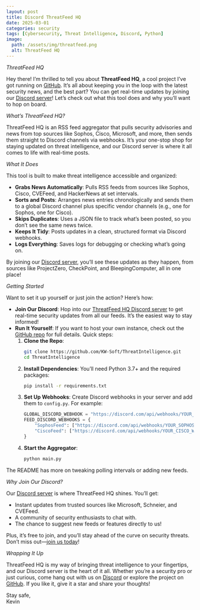 ```yaml
---
layout: post
title: Discord ThreatFeed HQ
date: 2025-03-01
categories: security
tags: [Cybersecurity, Threat Intelligence, Discord, Python]
image:
  path: /assets/img/threatfeed.png
  alt: ThreatFeed HQ 
---
```


*ThreatFeed HQ*

Hey there! I’m thrilled to tell you about **ThreatFeed HQ**, a cool project I’ve got running on [GitHub](https://github.com/kw-soft/ThreatIntelligence). It’s all about keeping you in the loop with the latest security news, and the best part? You can get real-time updates by joining our [Discord server](https://discord.com/invite/BgUCmYP3px)! Let’s check out what this tool does and why you’ll want to hop on board.

*What’s ThreatFeed HQ?*

ThreatFeed HQ is an RSS feed aggregator that pulls security advisories and news from top sources like Sophos, Cisco, Microsoft, and more, then sends them straight to Discord channels via webhooks. It’s your one-stop shop for staying updated on threat intelligence, and our Discord server is where it all comes to life with real-time posts.

*What It Does*

This tool is built to make threat intelligence accessible and organized:
- **Grabs News Automatically**: Pulls RSS feeds from sources like Sophos, Cisco, CVEFeed, and HackerNews at set intervals.
- **Sorts and Posts**: Arranges news entries chronologically and sends them to a global Discord channel plus specific vendor channels (e.g., one for Sophos, one for Cisco).
- **Skips Duplicates**: Uses a JSON file to track what’s been posted, so you don’t see the same news twice.
- **Keeps It Tidy**: Posts updates in a clean, structured format via Discord webhooks.
- **Logs Everything**: Saves logs for debugging or checking what’s going on.

By joining our [Discord server](https://discord.com/invite/BgUCmYP3px), you’ll see these updates as they happen, from sources like ProjectZero, CheckPoint, and BleepingComputer, all in one place!

*Getting Started*

Want to set it up yourself or just join the action? Here’s how:
- **Join Our Discord**: Hop into our [ThreatFeed HQ Discord server](https://discord.com/invite/BgUCmYP3px) to get real-time security updates from all our feeds. It’s the easiest way to stay informed!
- **Run It Yourself**: If you want to host your own instance, check out the [GitHub repo](https://github.com/kw-soft/ThreatIntelligence) for full details. Quick steps:
  1. **Clone the Repo**:
     ```bash
     git clone https://github.com/KW-Soft/ThreatIntelligence.git
     cd ThreatIntelligence
     ```
  2. **Install Dependencies**:
     You’ll need Python 3.7+ and the required packages:
     ```bash
     pip install -r requirements.txt
     ```
  3. **Set Up Webhooks**:
     Create Discord webhooks in your server and add them to `config.py`. For example:
     ```python
     GLOBAL_DISCORD_WEBHOOK = "https://discord.com/api/webhooks/YOUR_GLOBAL_WEBHOOK_ID/YOUR_GLOBAL_WEBHOOK_TOKEN"
     FEED_DISCORD_WEBHOOKS = {
         "SophosFeed": ["https://discord.com/api/webhooks/YOUR_SOPHOS_WEBHOOK_ID/YOUR_SOPHOS_WEBHOOK_TOKEN"],
         "CiscoFeed": ["https://discord.com/api/webhooks/YOUR_CISCO_WEBHOOK_ID/YOUR_CISCO_WEBHOOK_TOKEN"]
     }
     ```
  4. **Start the Aggregator**:
     ```bash
     python main.py
     ```

The README has more on tweaking polling intervals or adding new feeds.

*Why Join Our Discord?*

Our [Discord server](https://discord.com/invite/BgUCmYP3px) is where ThreatFeed HQ shines. You’ll get:
- Instant updates from trusted sources like Microsoft, Schneier, and CVEFeed.
- A community of security enthusiasts to chat with.
- The chance to suggest new feeds or features directly to us!

Plus, it’s free to join, and you’ll stay ahead of the curve on security threats. Don’t miss out—[join us today](https://discord.com/invite/BgUCmYP3px)!

*Wrapping It Up*

ThreatFeed HQ is my way of bringing threat intelligence to your fingertips, and our Discord server is the heart of it all. Whether you’re a security pro or just curious, come hang out with us on [Discord](https://discord.com/invite/BgUCmYP3px) or explore the project on [GitHub](https://github.com/kw-soft/ThreatIntelligence). If you like it, give it a star and share your thoughts!

Stay safe,  
Kevin